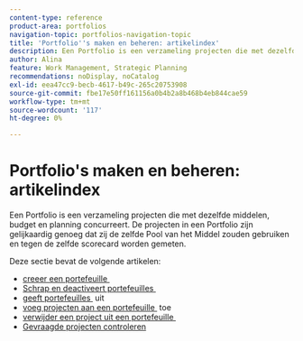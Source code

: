 ```yaml
---
content-type: reference
product-area: portfolios
navigation-topic: portfolios-navigation-topic
title: 'Portfolio''s maken en beheren: artikelindex'
description: Een Portfolio is een verzameling projecten die met dezelfde middelen, budget en planning concurreert. De projecten in een Portfolio zijn gelijkaardig genoeg dat zij de zelfde Pool van het Middel zouden gebruiken en tegen de zelfde scorecard worden gemeten.
author: Alina
feature: Work Management, Strategic Planning
recommendations: noDisplay, noCatalog
exl-id: eea47cc9-becb-4617-b49c-265c20753908
source-git-commit: fbe17e50ff161156a0b4b2a8b468b4eb844cae59
workflow-type: tm+mt
source-wordcount: '117'
ht-degree: 0%

---
```


# Portfolio&#39;s maken en beheren: artikelindex

<!--Audited: 08/2025-->

Een Portfolio is een verzameling projecten die met dezelfde middelen, budget en planning concurreert. De projecten in een Portfolio zijn gelijkaardig genoeg dat zij de zelfde Pool van het Middel zouden gebruiken en tegen de zelfde scorecard worden gemeten.

Deze sectie bevat de volgende artikelen:

* [&#x200B; creeer een portefeuille &#x200B;](../../../manage-work/portfolios/create-and-manage-portfolios/create-portfolios.md)
* [&#x200B; Schrap en deactiveert portefeuilles &#x200B;](../../../manage-work/portfolios/create-and-manage-portfolios/delete-deactivate-portfolios.md)
* [&#x200B; geeft portefeuilles &#x200B;](../../../manage-work/portfolios/create-and-manage-portfolios/edit-portfolios.md) uit
* [&#x200B; voeg projecten aan een portefeuille &#x200B;](../../../manage-work/portfolios/create-and-manage-portfolios/add-projects-to-portfolios.md) toe
* [&#x200B; verwijder een project uit een portefeuille &#x200B;](../../../manage-work/portfolios/create-and-manage-portfolios/remove-project-from-portfolio.md)
* [Gevraagde projecten controleren](../../../manage-work/portfolios/create-and-manage-portfolios/review-requested-projects.md)
